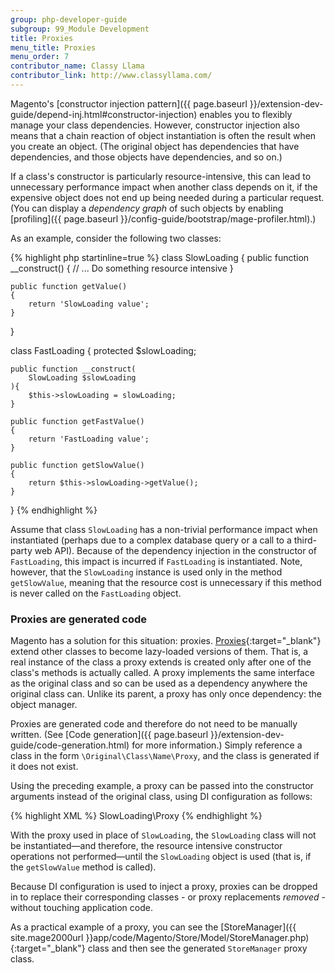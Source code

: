 ```yaml
---
group: php-developer-guide
subgroup: 99_Module Development
title: Proxies
menu_title: Proxies
menu_order: 7
contributor_name: Classy Llama
contributor_link: http://www.classyllama.com/
---
```


Magento's [constructor injection pattern]({{ page.baseurl }}/extension-dev-guide/depend-inj.html#constructor-injection) enables you to flexibly manage your class dependencies. However, constructor injection also means that a chain reaction of object instantiation is often the result when you create an object. (The original object has dependencies that have dependencies, and those objects have dependencies, and so on.)

If a class's constructor is particularly resource-intensive, this can lead to unnecessary performance impact when another class depends on it, if the expensive object does not end up being needed during a particular request. (You can display a *dependency graph* of such objects by enabling [profiling]({{ page.baseurl }}/config-guide/bootstrap/mage-profiler.html).)

As an example, consider the following two classes:

{% highlight php startinline=true %}
class SlowLoading
{
    public function __construct()
    {
        // ... Do something resource intensive
    }

    public function getValue()
    {
        return 'SlowLoading value';
    }
}

class FastLoading
{
    protected $slowLoading;

    public function __construct(
        SlowLoading $slowLoading
    ){
        $this->slowLoading = slowLoading;
    }

    public function getFastValue()
    {
        return 'FastLoading value';
    }

    public function getSlowValue()
    {
        return $this->slowLoading->getValue();
    }
}
{% endhighlight %}

Assume that class `SlowLoading` has a non-trivial performance impact when instantiated (perhaps due to a complex database query or a call to a third-party web API). Because of the dependency injection in the constructor of `FastLoading`, this impact is incurred if `FastLoading` is instantiated.  Note, however, that the `SlowLoading` instance is used only in the method `getSlowValue`, meaning that the resource cost is unnecessary if this method is never called on the `FastLoading` object.

### Proxies are generated code

Magento has a solution for this situation: proxies. [Proxies](http://en.wikipedia.org/wiki/Proxy_pattern){:target="_blank"} extend other classes to become lazy-loaded versions of them. That is, a real instance of the class a proxy extends is created only after one of the class's methods is actually called. A proxy implements the same interface as the original class and so can be used as a dependency anywhere the original class can.  Unlike its parent, a proxy has only once dependency: the object manager.

Proxies are generated code and therefore do not need to be manually written.  (See [Code generation]({{ page.baseurl }}/extension-dev-guide/code-generation.html) for more information.) Simply reference a class in the form `\Original\Class\Name\Proxy`, and the class is generated if it does not exist.

Using the preceding example, a proxy can be passed into the constructor arguments instead of the original class, using DI configuration as follows:

{% highlight XML %}
<type name="FastLoading">
    <arguments>
        <argument name="slowLoading" xsi:type="object">SlowLoading\Proxy</argument>
    </arguments>
</type>
{% endhighlight %}

With the proxy used in place of `SlowLoading`, the `SlowLoading` class will not be instantiated&mdash;and therefore, the resource intensive constructor operations not performed&mdash;until the `SlowLoading` object is used (that is, if the `getSlowValue` method is called).

Because DI configuration is used to inject a proxy, proxies can be dropped in to replace their corresponding classes - or proxy replacements _removed_ - without touching application code.

As a practical example of a proxy, you can see the [StoreManager]({{ site.mage2000url }}app/code/Magento/Store/Model/StoreManager.php){:target="_blank"} class and then see the generated `StoreManager` proxy class.
